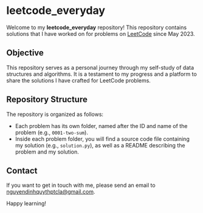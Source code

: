 # leetcode_everyday
Welcome to my **leetcode_everyday** repository! This repository contains solutions that I have worked on for problems on [LeetCode](https://leetcode.com/nguyendinhquy/) since May 2023.

## Objective
This repository serves as a personal journey through my self-study of data structures and algorithms. It is a testament to my progress and a platform to share the solutions I have crafted for LeetCode problems.

## Repository Structure
The repository is organized as follows:

- Each problem has its own folder, named after the ID and name of the problem (e.g., `0001-two-sum`).
- Inside each problem folder, you will find a source code file containing my solution (e.g., `solution.py`), as well as a README describing the problem and my solution.

## Contact
If you want to get in touch with me, please send an email to nguyendinhquythptcla@gmail.com.

Happy learning!
